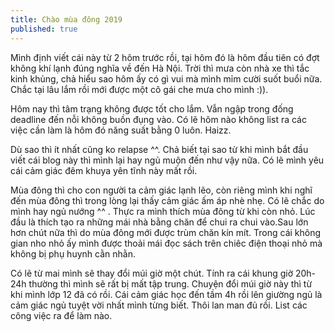 ```yaml
---
title: Chào mùa đông 2019
published: true
---
```


Mình định viết cái này từ 2 hôm trước rồi, tại hôm đó là hôm đầu tiên có đợt không khí lạnh đúng nghĩa về đến Hà Nội. 
Trời thì mưa còn nhà xe thì tắc kinh khủng, chả hiểu sao hôm ấy có gì vui mà mình mỉm cười suốt buổi nữa. Chắc tại lâu lắm rồi mới được một cô gái che mưa cho mình :)). 

Hôm nay thì tâm trạng không được tốt cho lắm. Vẫn ngập trong đống deadline đến nỗi không buồn đụng vào. Có lẽ hôm nào không list ra các việc cần làm là hôm đó năng suất bằng 0 luôn. Haizz.

Dù sao thì ít nhất cũng ko relapse ^^. Chả biết tại sao từ khi mình bắt đầu viết cái blog này thì mình lại hay ngủ muộn đến như vậy nữa. Có lẽ mình yêu cái cảm giác đêm khuya yên tĩnh này mất rồi.

Mùa đông thì cho con người ta cảm giác lạnh lẽo, còn riêng mình khi nghĩ đến mùa đông thì trong lòng lại thấy cảm giác ấm áp nhè nhẹ. Có lẽ chắc do mình hay ngủ nướng ^^ . Thực ra mình thích mùa đông từ khi còn nhỏ. 
Lúc đầu là thích tạo ra những mái nhà bằng chăn để chui ra chui vào.Sau lớn hơn chút nữa thì do mùa đông mới được trùm chăn kín mít. Trong cái không gian nho nhỏ ấy mình được thoải mái đọc sách trên chiêc điện thoại nhỏ mà không bị phụ huynh cằn nhằn.

Có lẽ từ mai mình sẽ thay đổi múi giờ một chút. Tính ra cái khung giờ 20h-24h thường thì mình sẽ rất bị mất tập trung. Chuyện đổi múi giờ này thì từ khi mình lớp 12 đã có rồi. Cái cảm giác học đến tầm 4h rồi lên giường ngủ là cảm giác ngủ tuyệt vời nhất mình từng biết.
Thôi lan man đủ rồi. List các công việc ra để làm nào.  
